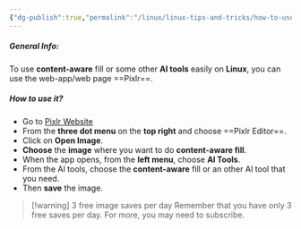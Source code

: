 ```yaml
---
{"dg-publish":true,"permalink":"/linux/linux-tips-and-tricks/how-to-use-content-aware-fill-for-free-on-linux-pixlr/","noteIcon":""}
---
```


##### General Info:
To use **content-aware** fill or some other **AI tools** easily on **Linux**, you can use the web-app/web page ==Pixlr==.

##### How to use it?
- Go to [Pixlr Website](https://pixlr.com)
- From the **three dot menu** on the **top right** and choose ==Pixlr Editor==.
- Click on **Open Image**.
- **Choose** the **image** where you want to do **content-aware fill**.
- When the app opens, from the **left menu**, choose **AI Tools**.
- From the AI tools, choose the **content-aware** fill or an other AI tool that you need.
- Then **save** the image.

> [!warning] 3 free image saves per day
> Remember that you have only 3 free saves per day. For more, you may need to subscribe.
